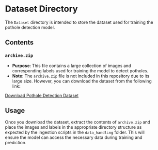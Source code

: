 # Dataset Directory

The `Dataset` directory is intended to store the dataset used for training the pothole detection model.

## Contents

### `archive.zip`
- **Purpose**: This file contains a large collection of images and corresponding labels used for training the model to detect potholes.
- **Note**: The `archive.zip` file is not included in this repository due to its large size. However, you can download the dataset from the following link:

[Download Pothole Detection Dataset](https://www.kaggle.com/datasets/rajdalsaniya/pothole-detection-dataset)

## Usage
Once you download the dataset, extract the contents of `archive.zip` and place the images and labels in the appropriate directory structure as expected by the ingestion scripts in the `data_handling` folder. This will ensure the model can access the necessary data during training and prediction.
